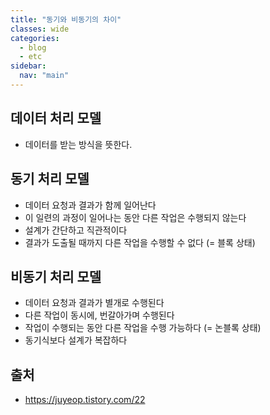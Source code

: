 ```yaml
---
title: "동기와 비동기의 차이"
classes: wide
categories: 
  - blog
  - etc
sidebar:
  nav: "main"
---
```


## 데이터 처리 모델
* 데이터를 받는 방식을 뜻한다. 

## 동기 처리 모델
* 데이터 요청과 결과가 함께 일어난다
* 이 일련의 과정이 일어나는 동안 다른 작업은 수행되지 않는다
* 설계가 간단하고 직관적이다
* 결과가 도출될 때까지 다른 작업을 수행할 수 없다 (= 블록 상태)

## 비동기 처리 모델
* 데이터 요청과 결과가 별개로 수행된다
* 다른 작업이 동시에, 번갈아가며 수행된다
* 작업이 수행되는 동안 다른 작업을 수행 가능하다 (= 논블록 상태)
* 동기식보다 설계가 복잡하다   

## 출처
* <https://juyeop.tistory.com/22>  
